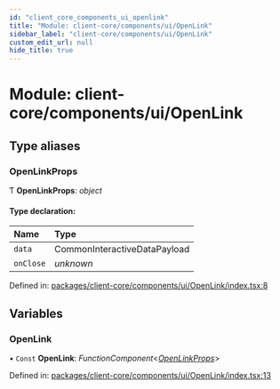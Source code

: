 ```yaml
---
id: "client_core_components_ui_openlink"
title: "Module: client-core/components/ui/OpenLink"
sidebar_label: "client-core/components/ui/OpenLink"
custom_edit_url: null
hide_title: true
---
```


# Module: client-core/components/ui/OpenLink

## Type aliases

### OpenLinkProps

Ƭ **OpenLinkProps**: *object*

#### Type declaration:

Name | Type |
:------ | :------ |
`data` | CommonInteractiveDataPayload |
`onClose` | *unknown* |

Defined in: [packages/client-core/components/ui/OpenLink/index.tsx:8](https://github.com/xr3ngine/xr3ngine/blob/5c3dcaef1/packages/client-core/components/ui/OpenLink/index.tsx#L8)

## Variables

### OpenLink

• `Const` **OpenLink**: *FunctionComponent*<[*OpenLinkProps*](client_core_components_ui_openlink.md#openlinkprops)\>

Defined in: [packages/client-core/components/ui/OpenLink/index.tsx:13](https://github.com/xr3ngine/xr3ngine/blob/5c3dcaef1/packages/client-core/components/ui/OpenLink/index.tsx#L13)
